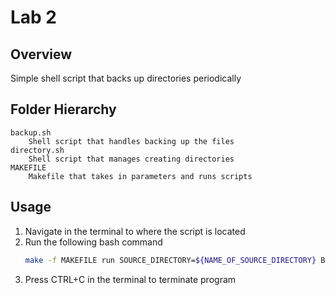 # Lab 2
## Overview
Simple shell script that backs up directories periodically 

## Folder Hierarchy
    backup.sh
        Shell script that handles backing up the files
    directory.sh
        Shell script that manages creating directories
    MAKEFILE
        Makefile that takes in parameters and runs scripts

## Usage
1. Navigate in the terminal to where the script is located
2. Run the following bash command
   ```bash
   make -f MAKEFILE run SOURCE_DIRECTORY=${NAME_OF_SOURCE_DIRECTORY} BACKUP_DIRECTORY=${NAME_OF_BACKUP_DIRECTORY} INTERVAL=${TIME_INTERVAL} MAX_BACKUPS=${MAX_BACKUPS}

   ```
3. Press CTRL+C in the terminal to terminate program
